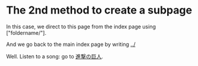# The 2nd method to create a subpage

In this case, we direct to this page from the index page using ["foldername/"].

And we go back to the main index page by writing [../](../)

Well. Listen to a song: go to [進撃の巨人](https://www.jpmarumaru.com/tw/JPSongPlay-9808.html).
